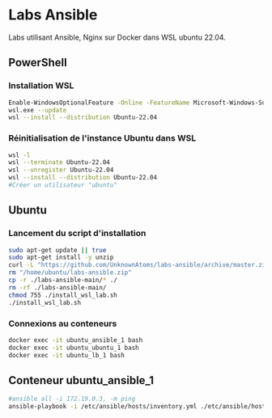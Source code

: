 # Labs Ansible

Labs utilisant Ansible, Nginx sur Docker dans WSL ubuntu 22.04.

## PowerShell

### Installation WSL

```bash
Enable-WindowsOptionalFeature -Online -FeatureName Microsoft-Windows-Subsystem-Linux
wsl.exe --update
wsl --install --distribution Ubuntu-22.04
```

### Réinitialisation de l'instance Ubuntu dans WSL
```bash
wsl -l
wsl --terminate Ubuntu-22.04
wsl --unregister Ubuntu-22.04
wsl --install --distribution Ubuntu-22.04
#Créer un utilisateur "ubuntu"
```

## Ubuntu
### Lancement du script d'installation
```bash
sudo apt-get update || true
sudo apt-get install -y unzip
curl -L "https://github.com/UnknownAtoms/labs-ansible/archive/master.zip" -o "/home/ubuntu/labs-ansible.zip" && unzip "/home/ubuntu/labs-ansible.zip" -d /home/ubuntu/
rm "/home/ubuntu/labs-ansible.zip"
cp -r ./labs-ansible-main/* ./
rm -rf ./labs-ansible-main/
chmod 755 ./install_wsl_lab.sh
./install_wsl_lab.sh
```

### Connexions au conteneurs
```bash
docker exec -it ubuntu_ansible_1 bash
docker exec -it ubuntu_ubuntu_1 bash
docker exec -it ubuntu_lb_1 bash
```

## Conteneur ubuntu_ansible_1
```bash
#ansible all -i 172.19.0.3, -m ping
ansible-playbook -i /etc/ansible/hosts/inventory.yml ./etc/ansible/hosts/playbook/ping.yml
```